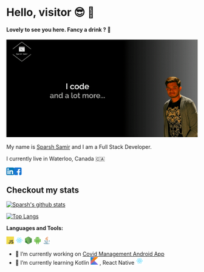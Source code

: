 # **Hello, visitor** :sunglasses: :wave:
#### Lovely to see you here.  Fancy a drink ? :tropical_drink:
![Online Resume - Animated gif](onlineresume.gif)

My name is [Sparsh Samir](https://sparshsamir1993.github.io/onlineresume/) and I am a Full Stack Developer.

I currently live in Waterloo, Canada :canada: 

<a href="https://www.linkedin.com/in/sparsh-samir/" target="_blank">
  <img align="left" alt="Sparhs Samir | Linkedin" width="20px" src="/assets/linkedin.png" />
</a>
<a href="https://www.facebook.com/sparsh.samir/" target="_blank">
  <img align="left" alt="Sparhs Samir | Facebook" width="20px" src="/assets/facebook.png" />
</a>

<br/>

## **Checkout my stats**


[![Sparsh's github stats](https://github-readme-stats.vercel.app/api?username=sparshsamir1993&hide=stars&show_icons=true&theme=dark)](https://github.com/anuraghazra/github-readme-stats)

[![Top Langs](https://github-readme-stats.vercel.app/api/top-langs/?username=sparshsamir1993&layout=compact&theme=dark&hide=css)](https://github.com/anuraghazra/github-readme-stats)

**Languages and Tools:**  

<code><img height="20" src="https://raw.githubusercontent.com/github/explore/80688e429a7d4ef2fca1e82350fe8e3517d3494d/topics/javascript/javascript.png"></code>
<code><img height="20" src="https://raw.githubusercontent.com/github/explore/80688e429a7d4ef2fca1e82350fe8e3517d3494d/topics/react/react.png"></code>
<code><img height="20" src="https://raw.githubusercontent.com/github/explore/80688e429a7d4ef2fca1e82350fe8e3517d3494d/topics/nodejs/nodejs.png"></code>
<code><img height="20" src="https://raw.githubusercontent.com/github/explore/80688e429a7d4ef2fca1e82350fe8e3517d3494d/topics/android/android.png"></code>
<code><img height="20" src="https://raw.githubusercontent.com/github/explore/80688e429a7d4ef2fca1e82350fe8e3517d3494d/topics/java/java.png"></code>


- 🔭 I’m currently working on [Covid Management Android App](https://github.com/sparshsamir1993/covid-management-android)
- 🌱 I’m currently learning Kotlin <code><img height="20" src="https://raw.githubusercontent.com/github/explore/80688e429a7d4ef2fca1e82350fe8e3517d3494d/topics/kotlin/kotlin.png"></code> , React Native <code><img height="20" src="https://raw.githubusercontent.com/github/explore/80688e429a7d4ef2fca1e82350fe8e3517d3494d/topics/react-native/react-native.png"></code>




<!--
**sparshsamir1993/sparshsamir1993** is a ✨ _special_ ✨ repository because its `README.md` (this file) appears on your GitHub profile.

Here are some ideas to get you started:

- 🔭 I’m currently working on ...
- 🌱 I’m currently learning ...
- 👯 I’m looking to collaborate on ...
- 🤔 I’m looking for help with ...
- 💬 Ask me about ...
- 📫 How to reach me: ...
- 😄 Pronouns: ...
- ⚡ Fun fact: ...
-->
